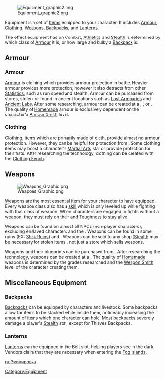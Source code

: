 <figure>
<img src="Equipment_graphic2.png" title="Equipment_graphic2.png" />
<figcaption>Equipment_graphic2.png</figcaption>
</figure>

Equipment is a set of [Items](Items.md "wikilink") equipped to your
character. It includes [Armour](Armour.md "wikilink"),
[Clothing](Clothing.md "wikilink"), [Weapons](Weapons.md "wikilink"),
[Backpacks](Backpacks.md "wikilink"), and [Lanterns](Lanterns.md "wikilink").

The effect equipment has on Combat, [Athletics](Athletics.md "wikilink")
and [Stealth](Stealth.md "wikilink") is determined by which class of
[Armour](Armour.md "wikilink") it is, or how large and bulky a
[Backpack](Backpacks.md "wikilink") is.

## Armour

### Armour

[Armour](Armour.md "wikilink") is clothing which provides armour protection
in battle. Heavier armour provides more protection, however it also
detracts from other [Statistics](Statistics.md "wikilink"), such as run
speed and stealth. Armour can be purchased from stores, stolen, or found
in ancient locations such as [Lost Armouries](Lost_Armoury.md "wikilink")
and [Ancient Labs](Ancient_Labs.md "wikilink"). After some researching,
armour can be created at a [](Leather_Armour_Crafting_Bench.md), [](Chain_Armour_Crafting_Bench.md), or [](Heavy_Armour_Smithy.md). The quality of
[Homemade](Homemade.md "wikilink") armour is exclusively dependent on the
character's [Armour Smith](Armour_Smith.md "wikilink") level.

### Clothing

[Clothing](Clothing.md "wikilink"), items which are primarily made of
[cloth](Fabrics.md "wikilink"), provide almost no armour protection.
However, they can be helpful for protection from [](Weather_Effects.md). Some clothing items may boost a
character's [Martial Arts](Martial_Arts.md "wikilink") stat or provide
protection for their fists. After researching the technology, clothing
can be created with the [Clothing Bench](Clothing_Bench.md "wikilink").

## Weapons

<figure>
<img src="Weapons_Graphic.png" title="Weapons_Graphic.png" />
<figcaption>Weapons_Graphic.png</figcaption>
</figure>

[Weapons](Weapons.md "wikilink") are the most essential item for your
character to have equipped. Every weapon class also has a
[skill](Statistics.md "wikilink") which is only leveled up while fighting
with that class of weapon. When characters are engaged in fights without
a weapon, they must rely on their [](Martial_Arts.md) and [Toughness](Toughness.md "wikilink") to
stay alive.

Weapons can be found on almost all NPCs (non-player characters),
excluding enslaved characters and the [](Anti_Slavers.md). Weapons can be found in some ruins
(EX: [Shek Ruins](Shek_Ruins.md "wikilink")) and [](Lost_Armoury.md). Weapons can be sold to any shop
([Stealth](Stealth.md "wikilink") may be necessary for stolen items), not
just a store which sells weapons.

Weapons and their blueprints can be purchased from [](Weapons_Shops.md). After researching the technology,
weapons can be created at a [](Weapon_Smithing_Bench.md). The quality of
[Homemade](Homemade.md "wikilink") weapons is determined by the grades
researched and the [Weapon Smith](Weapon_Smith_(Skill).md "wikilink") level
of the character creating them.

## Miscellaneous Equipment

### Backpacks

[Backpacks](Backpacks.md "wikilink") can be equipped by characters and
livestock. Some backpacks allow for items to be stacked while inside
them, noticeably increasing the amount of items which one character can
hold. Most backpacks severely damage a player's
[Stealth](Stealth.md "wikilink") stat, except for Thieves Backpacks.

### Lanterns

[Lanterns](Lanterns.md "wikilink") can be equipped in the Belt slot,
helping players see in the dark. Vendors claim that they are necessary
when entering the [Fog Islands](Fog_Islands.md "wikilink").

[ru:Экипировка](ru:Экипировка "wikilink")

[Category:Equipment](Category:Equipment "wikilink")